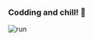 ### Codding and chill! 👋
![run](https://media0.giphy.com/media/WfwzZpfH8Ejra/giphy.gif)

<!--
**Alaamimi/Alaamimi** is a ✨ _special_ ✨ repository because its `README.md` (this file) appears on your GitHub profile.


